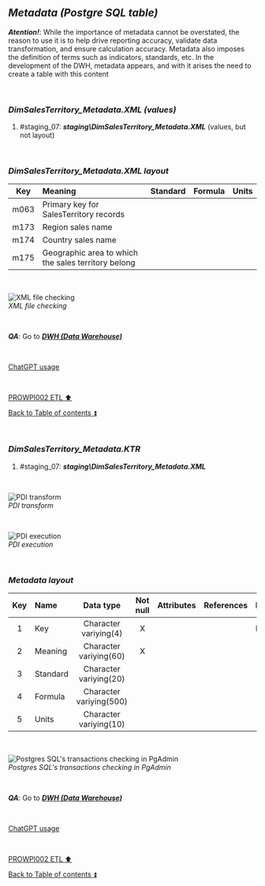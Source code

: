 ## **_Metadata (Postgre SQL table)_**  

**_Atention!_**: While the importance of metadata cannot be overstated, the reason to use it is to help drive reporting accuracy, validate data transformation, and ensure calculation accuracy. Metadata also imposes the definition of terms such as indicators, standards, etc. In the development of the DWH, metadata appears, and with it arises the need to create a table with this content  

<p><br></p> 

### **_DimSalesTerritory\_Metadata.XML (values)_**  
  1. #staging_07: **_staging\DimSalesTerritory\_Metadata.XML_** (values, but not layout)  

<p><br></p> 

### **_DimSalesTerritory\_Metadata.XML layout_**  

| Key      	| Meaning                                 | Standard              | Formula                                                                  | Units |
| :-------: | :-------------------------------------- | :-------------------: | :----------------------------------------------------------------------- | :---: |
| m063      | Primary key for SalesTerritory records  |                       |                                                                          |       |
| m173      | Region sales name                       |                       |                                                                          |       |
| m174      | Country sales name                      |                       |                                                                          |       |
| m175      | Geographic area to which the sales territory belong |                       |                                                                          |       |

<p><br></p>  

![XML file checking](https://i.imgur.com/S5iITTT.png)  
_XML file checking_  

<p><br></p> 

**_QA_**: Go to **_[DWH (Data Warehouse)](dwh.md)_**  

<p><br></p> 

[ChatGPT usage](../CHATGPT_USAGE.md)  

<p><br></p>

[PROWPI002 ETL :arrow_up:](prowpi002_etl_adventureworksdw2022_db.md)  

[Back to Table of contents :arrow_double_up:](../README.md)  

<p><br></p>

### **_DimSalesTerritory\_Metadata.KTR_**  
  1. #staging_07: **_staging\DimSalesTerritory\_Metadata.XML_**  

<p><br></p>  

![PDI transform](https://i.imgur.com/3KAYtUj.png)  
_PDI transform_  

<p><br></p>  

![PDI execution](https://i.imgur.com/5msWSYs.png)  
_PDI execution_ 

<p><br></p>

### **_Metadata layout_**  

| Key	| Name                  | Data type              | Not null | Attributes | References            | Description |
| :-: | :-------------------- | :--------------------: | :------: | :--------- | :-------------------- | :-----------| 
| 1   | Key                   | Character variying(4)  | X        |            |                       | PK,FK       |
| 2   | Meaning               | Character variying(60) | X        |            |                       |             |
| 3   | Standard              | Character variying(20) |          |            |                       |             |
| 4   | Formula               | Character variying(500)|          |            |                       |             |
| 5   | Units                 | Character variying(10) |          |            |                       |             |

<p><br></p>  

![Postgres SQL's transactions checking in PgAdmin](https://i.imgur.com/dRH7vu0.png)  
_Postgres SQL's transactions checking in PgAdmin_  

<p><br></p> 

**_QA_**: Go to **_[DWH (Data Warehouse)](dwh.md)_**  

<p><br></p> 

[ChatGPT usage](../CHATGPT_USAGE.md)  

<p><br></p>

[PROWPI002 ETL :arrow_up:](prowpi002_etl_adventureworksdw2022_db.md)  

[Back to Table of contents :arrow_double_up:](../README.md)  